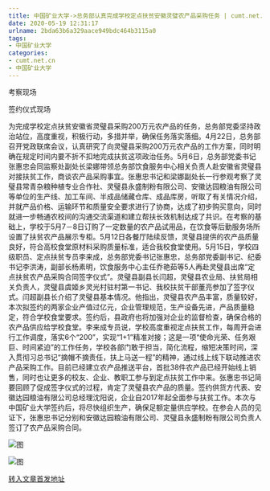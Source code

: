 ```yaml
---
title: 中国矿业大学->总务部认真完成学校定点扶贫安徽灵璧农产品采购任务 | cumt.net.cn
date: 2020-05-19 12:31:17
urlname: 2bda63b6a329aace949bdc464b3115a0
tags: 
- 中国矿业大学
categories:
- cumt.net.cn
- 中国矿业大学
---
```

考察现场

签约仪式现场

为完成学校定点扶贫安徽省灵璧县采购200万元农产品的任务，总务部党委坚持政治站位，高度重视，积极行动，多措并举，确保任务落实落细。4月22日，总务部召开党政联席会议，认真研究了向灵璧县采购200万元农产品的工作方案，同时明确在规定时间内要不折不扣地完成扶贫这项政治任务。5月6日，总务部党委书记张惠忠会同监察处副处长梁娜带领总务部饮食服务中心相关负责人赴安徽省灵璧县对接扶贫工作，商谈农产品采购事宜。张惠忠书记和梁娜副处长一行参观考察了灵璧县常青杂粮种植专业合作社、灵璧县永盛制粉有限公司、安徽达园粮油有限公司等单位的生产线、加工车间、半成品储藏仓库、成品库房，听取了有关情况介绍，并就产品价格、运输环节和质量安全要求进行了协商，达成了初步购买意向，同时就进一步畅通农校间的沟通交流渠道和建立帮扶长效机制达成了共识。在考察的基础上，学校于5月7－8日订购了一定数量的农产品试用品，在饮食等后勤服务场所设置了扶贫农产品展示专柜。5月12日各餐厅陆续反馈，灵璧县提供的农产品质量良好，符合高校食堂原材料采购质量标准，适合我校食堂使用。5月15日，学校四级职员、定点扶贫专员李来成，总务部党委书记张惠忠，总务部党委副书记、纪委书记李洪涛，副部长杨素明，饮食服务中心主任乔艳茹等5人再赴灵璧县出席“定点扶贫农产品采购合同签字仪式”。灵璧县副县长闫超，灵璧县农业局、扶贫局相关负责人，灵璧县虞姬乡灵光村驻村第一书记、我校扶贫干部董亮参加了签字仪式。闫超副县长介绍了灵璧县基本情况。他指出，灵璧县农产品丰富，质量较好，本次拟签约的两家企业产值过亿元，企业管理规范，生产设备先进，产品质量稳定，符合学校食堂要求。签约后，县政府也将加强对企业的监督检查，确保合格的农产品供应给学校食堂。李来成专员说，学校高度重视定点扶贫工作，每周开会进行工作调度，落实6个“200”，实现“1+1”精准对接；这是一项“使命光荣、任务艰巨、时间紧迫”的工作任务，学校各部门敢于担当，简化流程，缩短决策时间，深入贯彻习总书记“摘帽不摘责任，扶上马送一程”的精神，通过线上线下联动推进农产品采购工作。目前已经建立农产品推送平台，首批38件农产品已经开始线上销售，同时也让更多的校友、企业、教职工参与到定点扶贫工作中来。张惠忠书记简要回顾了促成签字仪式的过程，肯定了灵璧县农产品的质量。签约供货方代表、安徽达园粮油有限公司总经理沈阳说，企业自2017年起全面参与扶贫工作。本次与中国矿业大学签约后，将尽快组织生产，确保足额定量供应学校。在参会人员的见证下，张惠忠书记分别和安徽达园粮油有限公司、灵璧县永盛制粉有限公司负责人签订了农产品采购合同。

![图](http://xwzx.cumt.edu.cn/_upload/article/images/dc/cf/5bf8494548eb83a872fe6cb58a24/593fb156-d8a8-4a01-bc59-7100a17b5f33.jpg)

![图](http://xwzx.cumt.edu.cn/_upload/article/images/dc/cf/5bf8494548eb83a872fe6cb58a24/0df37f98-8c8c-4b23-bf28-6ba831f9bec1.jpg)

[转入文章首发地址](http://xwzx.cumt.edu.cn/a1/bf/c523a565695/page.htm)